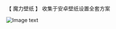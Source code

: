 【 魔力壁纸 】
收集于安卓壁纸设置全套方案

![Image text](https://raw.github.com/skymarginal/Wallpaper/raw/master/screenshots/moli01.jpg)

